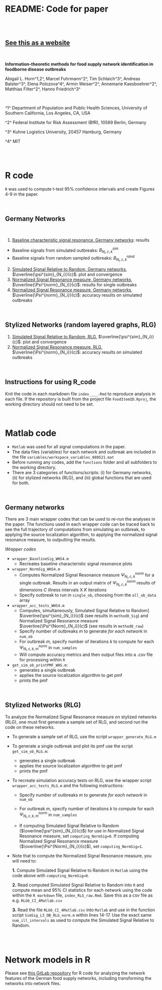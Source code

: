 
# README: Code for paper

<br>
<br>

## [**See this as a website**](https://abigailhorn.github.io/FoodItemID/)

<br>

**Information-theoretic methods for food supply network identification in foodborne disease outbreaks**

Abigail L. Horn^1,2^, Marcel Fuhrmann^2^, Tim Schlaich^3^, Andreas Balster^3^, Elena Polozova^4^, Armin Weiser^2^, Annemarie Kaesboehrer^2^, Matthias Filter^2^, Hanno Friedrich^3^
  
  <br>
  
^1^ Department of Population and Public Health Sciences, University of Southern California, Los Angeles, CA, USA

^2^ Federal Institute for Risk Assessment (BfR), 10589 Berlin, Germany

^3^ Kuhne Logistics University, 20457 Hamburg, Germany

^4^ MIT

<br> 

<br>

# R code

`R` was used to compute t-test 95% confidence intervals and create Figures 4-9 in the paper.

<br>

## Germany Networks

<br>

1. [Baseline characteristic signal resonance, Germany networks](index_BaselineSig_simple_plot.html): results
  - Baseline signals from simulated outbreaks: $B^{sim}_{N_i,c,k}$
  - Baseline signals from random sampled outbreaks: $B^{rand}_{N_i,c,k}$
2. [Simulated Signal Relative to Random, Germany networks](index_AccPlots_raw.html), $\overline{\psi^{sim}_{N_i}}(c)$: plot and convergence
3. [Normalized Signal Resonance measure, Germany networks](index_convergence_singleOB.html), $\overline{\Psi^{norm}_{N_i}}(c)$: results for single outbreaks
4. [Normalized Signal Resonance measure, Germany networks](index_SimSigR_convergence.html), $\overline{\Psi^{norm}_{N_i}}(c)$: accuracy results on simulated outbreaks

<br>

## Stylized Networks (random layered graphs, RLG)

1. [Simulated Signal Relative to Random, RLG](index_RLG_raw.html), $\overline{\psi^{sim}_{N_i}}(c)$: plot and convergence
2. [Normalized Signal Resonance measure, RLG](index_SimSigR_convergence.html), $\overline{\Psi^{norm}_{N_i}}(c)$: accuracy results on simulated outbreaks

<br>

## Instructions for using R_code

Knit the code in each markdown file `index____.Rmd` to reproduce analysis in each file. If the repository is built from the project file `FoodItemID.Rproj`, the working directory should not need to be set.

<br>

# Matlab code

* `Matlab` was used for all signal computations in the paper. 
* The data files (variables) for each network and outbreak are included in the file `variables/workspace_variables_080521.mat` 
* Before running any codes, add the `functions` folder and all subfolders to the working directory.
* There are 3 categories of functions/scripts: (i) for Germany networks, (ii) for stylized networks (RLG), and (iii) global functions that are used for both.

<br>

## Germany networks

There are 3 main wrapper codes that can be used to re-run the analyses in the paper. The functions used in each wrapper code can be traced back to see the full trajectory of computations from simulating an outbreak, to applying the source localization algorithm, to applying the normalized signal resonance measure, to outputting the results.

*Wrapper codes*

* `wrapper_BaselineSig_WHS4.m` 
  - Recreates baseline characteristic signal resonance plots 
* `wrapper_NormSig_WHS4.m`
  - Computes Normalized Signal Resonance measure $\Psi^{norm}_{N_i,c,k}$ for a single outbreak. Results in an output matrix of $\Psi^{norm}_{N_i,c,k}$ results of dimensions $C$ illness intervals X $K$ iterations 
  - Specify outbreak to run in `single_ob`, choosing from the `all_ob_data` array
* `wrapper_acc_tests_WHS4.m`
  - Computes, simultaneously, Simulated Signal Relative to Random] $\overline{\psi^{sim}_{N_i}}(c)$ (see results in `method0_Sig`) and Normalized Signal Resonance measure $\overline{\Psi^{Norm}_{N_i}}(c)$ (see results in `method0_raw`)
  - Specify number of outbreaks $m$ to generate *for each network* in `num_ob` 
  - For outbreak $m$, specify number of iterations $k$ to compute for each $\Psi^{norm}_{N_i,c,k,m}$ in `num_samples`
  - Will compute accuracy metrics and then output files into a .csv file for processing within `R`
* `get_sim_ob_printPMF_WHS.m`:
  - generates a single outbreak
  - applies the source localization algorithm to get pmf
  - prints the pmf

<br>

## Stylized Networks (RLG)

To analyze the Normalized Signal Resonance measure on stylized networks (RLG), one must first generate a sample set of RLG, and second run the code on these networks.

- To generate a sample set of RLG, use the script `wrapper_generate_RLG.m`

- To generate a single outbreak and plot its pmf use the script `get_sim_ob_RLG.m`:

  - generates a single outbreak
  - applies the source localization algorithm to get pmf
  - prints the pmf

- To recreate simulation accuracy tests on RLG, wse the wrapper script `wrapper_acc_tests_RLG.m` and the following instructions:

  - Specify number of outbreaks $m$ to generate *for each network* in `num_ob` 

  - For outbreak $m$, specify number of iterations $k$ to compute for each $\Psi^{norm}_{N_i,c,k,m}$ in `num_samples`

  - If computing Simulated Signal Relative to Random ($\overline{\psi^{sim}_{N_i}}(c)$) for use in Normalized Signal Resonance measure, set `computing_NormSig=0`. If computing Normalized Signal Resonance measure ($\overline{\Psi^{Norm}_{N_i}}(c)$), set `computing_NormSig=1`.


- Note that to compute the Normalized Signal Resonance measure, you will need to:

  **1.** Compute Simulated Signal Relative to Random in `Matlab` using the code above with `computing_NormSig=0`.
  
  **2.** Read computed Simulated Signal Relative to Random into `R` and compute mean and 95% CI statistics for each network using the code within the `R markdown` file, `index_RLG_raw.Rmd`. Save this as a csv file as e.g. `RLG6_CI_4Matlab.csv`
  
  **3.** Read the file `RLG6_CI_4Matlab.csv` into `Matlab` and use in the function script `SimSig_L3_OB_RLG_norm.m` within lines 14-17. Use the exact same `num_ill_intervals` as used to compute the Simulated Signal Relative to Random.

<br>
<br>

# Network models in R

Please see [this GitLab repository](https://gitlab.com/DjMaFu/networkfeatures/-/tree/master) for R code for analyzing the network features of the German food supply networks, including transforming the networks into network files.


